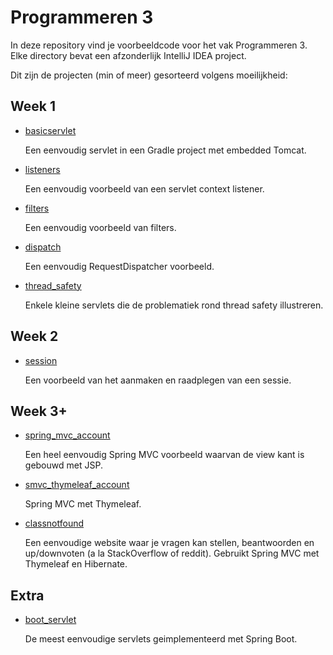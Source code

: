 # Programmeren 3

In deze repository vind je voorbeeldcode voor het vak Programmeren 3. Elke directory bevat een afzonderlijk IntelliJ IDEA project.

Dit zijn de projecten (min of meer) gesorteerd volgens moeilijkheid:

## Week 1

- [basicservlet](basicservlet)

  Een eenvoudig servlet in een Gradle project met embedded Tomcat.

- [listeners](listeners)

  Een eenvoudig voorbeeld van een servlet context listener.

- [filters](filters)

  Een eenvoudig voorbeeld van filters.

- [dispatch](dispatch)

  Een eenvoudig RequestDispatcher voorbeeld.

- [thread_safety](thread_safety)

  Enkele kleine servlets die de problematiek rond thread safety illustreren.

## Week 2

- [session](session)

  Een voorbeeld van het aanmaken en raadplegen van een sessie.

## Week 3+

- [spring_mvc_account](spring_mvc_account)

  Een heel eenvoudig Spring MVC voorbeeld waarvan de view kant is gebouwd met JSP.

- [smvc_thymeleaf_account](smvc_thymeleaf_account)

  Spring MVC met Thymeleaf.

- [classnotfound](classnotfound)

  Een eenvoudige website waar je vragen kan stellen, beantwoorden en up/downvoten (a la StackOverflow of reddit). Gebruikt Spring MVC met Thymeleaf en Hibernate.

## Extra

- [boot_servlet](boot_servlet)

  De meest eenvoudige servlets geimplementeerd met Spring Boot.
